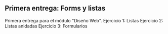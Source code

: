 ## Primera entrega: Forms y listas

Primera entrega para el módulo "Diseño Web".
Ejercicio 1: Listas
Ejercicio 2: Listas anidadas
Ejercicio 3: Formularios
